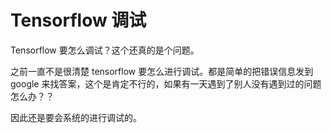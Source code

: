 
# Tensorflow 调试

Tensorflow 要怎么调试？这个还真的是个问题。

之前一直不是很清楚 tensorflow 要怎么进行调试。都是简单的把错误信息发到 google 来找答案，这个是肯定不行的，如果有一天遇到了别人没有遇到过的问题怎么办？？

因此还是要会系统的进行调试的。
